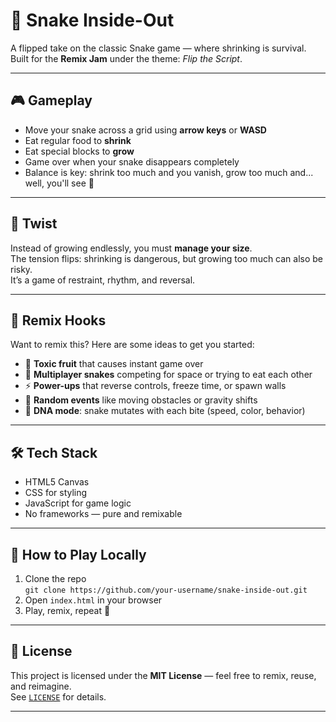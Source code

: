 # 🐍 Snake Inside-Out

A flipped take on the classic Snake game — where shrinking is survival.  
Built for the **Remix Jam** under the theme: _Flip the Script_.

---

## 🎮 Gameplay

- Move your snake across a grid using **arrow keys** or **WASD**  
- Eat regular food to **shrink**  
- Eat special blocks to **grow**  
- Game over when your snake disappears completely  
- Balance is key: shrink too much and you vanish, grow too much and... well, you'll see 👀

---

## 🧠 Twist

Instead of growing endlessly, you must **manage your size**.  
The tension flips: shrinking is dangerous, but growing too much can also be risky.  
It’s a game of restraint, rhythm, and reversal.

---

## 🔁 Remix Hooks

Want to remix this? Here are some ideas to get you started:

- 🍇 **Toxic fruit** that causes instant game over  
- 🐍 **Multiplayer snakes** competing for space or trying to eat each other  
- ⚡ **Power-ups** that reverse controls, freeze time, or spawn walls  
- 🎲 **Random events** like moving obstacles or gravity shifts  
- 🧬 **DNA mode**: snake mutates with each bite (speed, color, behavior)

---

## 🛠️ Tech Stack

- HTML5 Canvas  
- CSS for styling  
- JavaScript for game logic  
- No frameworks — pure and remixable

---

## 📝 How to Play Locally

1. Clone the repo  
   `git clone https://github.com/your-username/snake-inside-out.git`  
2. Open `index.html` in your browser  
3. Play, remix, repeat 🎨

---
## 📜 License

This project is licensed under the **MIT License** — feel free to remix, reuse, and reimagine.  
See [`LICENSE`](./LICENSE) for details.

---


